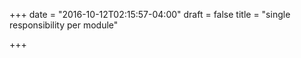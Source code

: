 +++
date = "2016-10-12T02:15:57-04:00"
draft = false
title = "single responsibility per module"

+++
